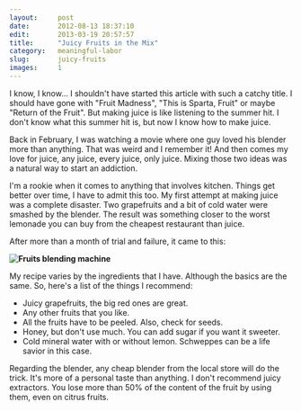 ```yaml
---
layout:     post
date:       2012-08-13 18:37:10
edit:       2013-03-19 20:57:57
title:      "Juicy Fruits in the Mix"
category:   meaningful-labor
slug:       juicy-fruits
images:     1
---
```


I know, I know… I shouldn't have started this article with such a catchy title. I should have gone with "Fruit Madness", "This is Sparta, Fruit" or maybe "Return of the Fruit". But making juice is like listening to the summer hit. I don't know what this summer hit is, but now I know how to make juice.

Back in February, I was watching a movie where one guy loved his blender more than anything. That was weird and I remember it! And then comes my love for juice, any juice, every juice, only juice. Mixing those two ideas was a natural way to start an addiction.

I'm a rookie when it comes to anything that involves kitchen. Things get better over time, I have to admit this too. My first attempt at making juice was a complete disaster. Two grapefruits  and a bit of cold water were smashed by the blender. The result was something closer to the worst lemonade you can buy from the cheapest restaurant than juice.

After more than a month of trial and failure, it came to this:

**![Fruits blending machine](/images/mix.jpg)**

My recipe varies by the ingredients that I have. Although the basics are the same. So, here's a list of the things I recommend:

* Juicy grapefruits, the big red ones are great.
* Any other fruits that you like.
* All the fruits have to be peeled. Also, check for seeds.
* Honey, but don't use much. You can add sugar if you want it sweeter.
* Cold mineral water with or without lemon. Schweppes can be a life savior in this case.

Regarding the blender, any cheap blender from the local store will do the trick. It's more of a personal taste than anything. I don't recommend juicy extractors. You lose more than 50% of the content of the fruit by using them, even on citrus fruits.

